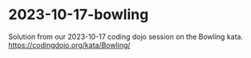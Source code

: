 # 2023-10-17-bowling
Solution from our 2023-10-17 coding dojo session on the Bowling kata. https://codingdojo.org/kata/Bowling/
